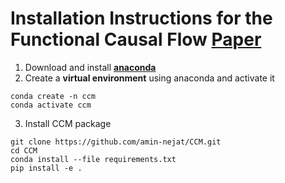 # Installation Instructions for the Functional Causal Flow [**Paper**](https://www.biorxiv.org/content/10.1101/2020.11.23.394916v2.abstract)

1. Download and install [**anaconda**](https://docs.anaconda.com/anaconda/install/index.html)
2. Create a **virtual environment** using anaconda and activate it

```
conda create -n ccm
conda activate ccm
```

3. Install CCM package

```
git clone https://github.com/amin-nejat/CCM.git
cd CCM
conda install --file requirements.txt 
pip install -e .
```
